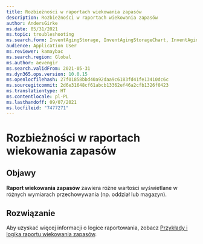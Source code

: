 ```yaml
---
title: Rozbieżności w raportach wiekowania zapasów
description: Rozbieżności w raportach wiekowania zapasów
author: AndersGirke
ms.date: 05/31/2021
ms.topic: troubleshooting
ms.search.form: InventAgingStorage, InventAgingStorageChart, InventAgingStorageDetails, InventValueProcess, InventValueReportSetup, InventClosing
audience: Application User
ms.reviewer: kamaybac
ms.search.region: Global
ms.author: aevengir
ms.search.validFrom: 2021-05-31
ms.dyn365.ops.version: 10.0.15
ms.openlocfilehash: 27f01858bbd40a92daa9c6183fd41fe13410dc6c
ms.sourcegitcommit: 2d6e31648cf61abcb13362ef46a2cfb1326f0423
ms.translationtype: HT
ms.contentlocale: pl-PL
ms.lasthandoff: 09/07/2021
ms.locfileid: "7477271"
---
```

# <a name="inventory-aging-report-discrepancies"></a>Rozbieżności w raportach wiekowania zapasów

## <a name="symptoms"></a>Objawy

**Raport wiekowania zapasów** zawiera różne wartości wyświetlane w różnych wymiarach przechowywania (np. oddział lub magazyn).

## <a name="resolution"></a>Rozwiązanie

Aby uzyskać więcej informacji o logice raportowania, zobacz [Przykłady i logika raportu wiekowania zapasów](/dynamics365/supply-chain/cost-management/inventory-aging-report.md).
